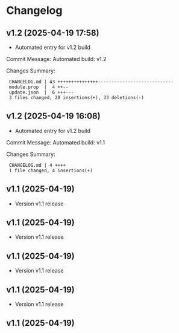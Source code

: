 # Changelog

## v1.2 (2025-04-19 17:58)

- Automated entry for v1.2 build

Commit Message: Automated build: v1.2

Changes Summary:
```
 CHANGELOG.md | 43 +++++++++++++++----------------------------
 module.prop  |  4 ++--
 update.json  |  6 +++---
 3 files changed, 20 insertions(+), 33 deletions(-)
```


## v1.2 (2025-04-19 16:08)

- Automated entry for v1.2 build

Commit Message: Automated build: v1.1

Changes Summary:
```
 CHANGELOG.md | 4 ++++
 1 file changed, 4 insertions(+)
```


## v1.1 (2025-04-19)

- Version v1.1 release

## v1.1 (2025-04-19)

- Version v1.1 release

## v1.1 (2025-04-19)

- Version v1.1 release

## v1.1 (2025-04-19)

- Version v1.1 release

## v1.1 (2025-04-19)
